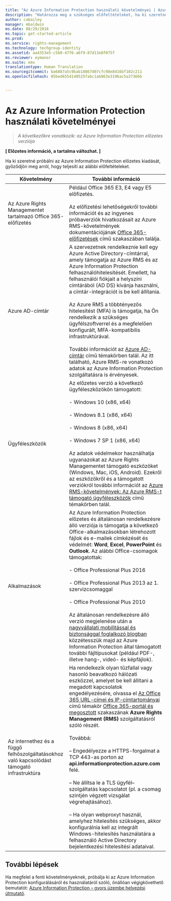 ```yaml
---
title: "Az Azure Information Protection használati követelményei | Azure RMS"
description: "Határozza meg a szükséges előfeltételeket, ha ki szeretné próbálni az Azure Information Protection előzetes kiadását."
author: cabailey
manager: mbaldwin
ms.date: 08/29/2016
ms.topic: get-started-article
ms.prod: 
ms.service: rights-management
ms.technology: techgroup-identity
ms.assetid: aa4353e5-c5b0-47f6-a6f9-87d13e8f075f
ms.reviewer: eymanor
ms.suite: ems
translationtype: Human Translation
ms.sourcegitcommit: ba6887a5c9bab18867d07cfc98e8416bf102c211
ms.openlocfilehash: 85bed6554140525fabc1ab863e3196ac5a37366b


---
```


# Az Azure Information Protection használati követelményei

>*A következőkre vonatkozik: az Azure Information Protection előzetes verziója*

**[ Előzetes információ, a tartalma változhat. ]**

Ha ki szeretné próbálni az Azure Information Protection előzetes kiadását, győződjön meg arról, hogy teljesíti az alábbi előfeltételeket. 

|Követelmény|További információ|
|---------------|--------------------|
|Az Azure Rights Managementet tartalmazó Office 365-előfizetés|Például Office 365 E3, E4 vagy E5 előfizetés.<br /><br />Az előfizetési lehetőségekről további információt és az ingyenes próbaverziók hivatkozásait az Azure RMS-követelmények dokumentációjának [Office 365-előfizetések](../get-started/requirements-subscriptions.md#office-365-subscription) című szakaszában találja.|
|Azure AD-címtár|A szervezetnek rendelkeznie kell egy Azure Active Directory-címtárral, amely támogatja az Azure RMS és az Azure Information Protection felhasználóhitelesítését. Emellett, ha felhasználói fiókjait a helyszíni címtárából (AD DS) kívánja használni, a címtár-integrációt is be kell állítania.<br /><br />Az Azure RMS a többtényezős hitelesítést (MFA) is támogatja, ha Ön rendelkezik a szükséges ügyfélszoftverrel és a megfelelően konfigurált, MFA-kompatibilis infrastruktúrával.<br /><br />További információt az [Azure AD-címtár](../get-started/requirements-azure-ad.md) című témakörben talál. Az itt található, Azure RMS-re vonatkozó adatok az Azure Information Protection szolgáltatásra is érvényesek.|
|Ügyféleszközök|Az előzetes verzió a következő ügyféleszközökön támogatott:<br /><br />- Windows 10 (x86, x64)<br /><br />- Windows 8.1 (x86, x64)<br /><br />- Windows 8 (x86, x64)<br /><br />- Windows 7 SP 1 (x86, x64)<br /><br />Az adatok védelmekor használhatja ugyanazokat az Azure Rights Managementet támogató eszközöket (Windows, Mac, iOS, Android). Ezekről az eszközökről és a támogatott verziókról további információt az [Azure RMS-követelmények: Az Azure RMS-t támogató ügyféleszközök](../get-started/requirements-client-devices.md) című témakörben talál.|
|Alkalmazások|Az Azure Information Protection előzetes és általánosan rendelkezésre álló verziója is támogatja a következő Office-alkalmazásokban létrehozott fájlok és e-mailek címkézését és védelmét: **Word**, **Excel**, **PowerPoint** és **Outlook**. Az alábbi Office-csomagok támogatottak:<br /><br />- Office Professional Plus 2016<br /><br />- Office Professional Plus 2013 az 1. szervizcsomaggal<br /><br />- Office Professional Plus 2010<br /><br />Az általánosan rendelkezésre álló verzió megjelenése után a [nagyvállalati mobilitással és biztonsággal foglalkozó blogban](https://blogs.technet.microsoft.com/enterprisemobility/?product=azure-rights-management-services) közzétesszük majd az Azure Information Protection által támogatott további fájltípusokat (például PDF-, illetve hang-, videó- és képfájlok).|
|Az internethez és a függő felhőszolgáltatásokhoz való kapcsolódást támogató infrastruktúra|Ha rendelkezik olyan tűzfallal vagy hasonló beavatkozó hálózati eszközzel, amelyet be kell állítani a megadott kapcsolatok engedélyezésére, olvassa el [Az Office 365 URL-címei és IP-címtartományai](https://support.office.com/en-US/article/Office-365-URLs-and-IP-address-ranges-8548a211-3fe7-47cb-abb1-355ea5aa88a2) című témakör [Office 365-portál és megosztott](https://support.office.com/article/Office-365-URLs-and-IP-address-ranges-8548a211-3fe7-47cb-abb1-355ea5aa88a2#BKMK_Portal-identity) szakaszának **Azure Rights Management (RMS)** szolgáltatásról szóló részét.<br /><br />Továbbá:<br /><br />– Engedélyezze a HTTPS-forgalmat a TCP 443-as porton az **api.informationprotection.azure.com** felé.<br /><br />– Ne állítsa le a TLS ügyfél–szolgáltatás kapcsolatot (pl. a csomag szintjén végzett vizsgálat végrehajtásához). <br /><br />– Ha olyan webproxyt használ, amelyhez hitelesítés szükséges, akkor konfigurálnia kell az integrált Windows-hitelesítés használatára a felhasználó Active Directory bejelentkezési hitelesítési adataival.|

## További lépések

Ha megfelel a fenti követelményeknek, próbálja ki az Azure Information Protection konfigurálásáról és használatáról szóló, önállóan végigkövethető bemutatót: [Azure Information Protection – gyors üzembe helyezési útmutató](infoprotect-quick-start-tutorial.md).




<!--HONumber=Aug16_HO5-->


